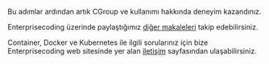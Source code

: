 Bu adımlar ardından artık CGroup ve kullanımı hakkında deneyim kazandınız.

Enterprisecoding üzerinde paylaştığımız [diğer makaleleri](http://www.enterprisecoding.com) takip edebilirsiniz.

Container, Docker ve Kubernetes ile ilgili sorularınız için bize Enterprisecoding web sitesinde yer alan [iletişim](https://enterprisecoding.com/iletisim/) sayfasından ulaşabilirsiniz.